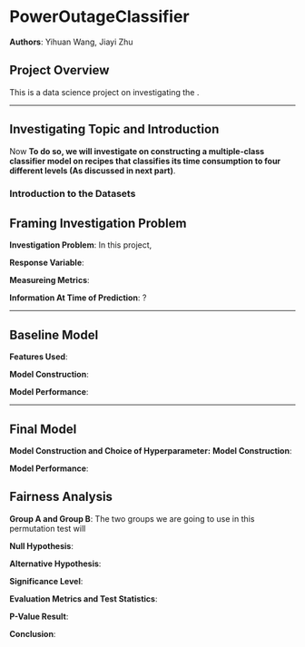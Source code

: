 # PowerOutageClassifier
**Authors**: Yihuan Wang, Jiayi Zhu
## Project Overview
This is a data science project on investigating the .

---
## Investigating Topic and Introduction
Now **To do so, we will investigate on constructing a multiple-class classifier model on recipes that classifies its time consumption to four different levels (As discussed in next part)**.

### Introduction to the Datasets


## Framing Investigation Problem
**Investigation Problem**: In this project, 

**Response Variable**: 

**Measureing Metrics**: 

**Information At Time of Prediction**: ?

---
## Baseline Model
**Features Used**:

**Model Construction**: 

**Model Performance**: 

---
## Final Model


**Model Construction and Choice of Hyperparameter:**
**Model Construction**: 

**Model Performance**: 

## Fairness Analysis


**Group A and Group B**: The two groups we are going to use in this permutation test will

**Null Hypothesis**: 

**Alternative Hypothesis**: 

**Significance Level**: 

**Evaluation Metrics and Test Statistics**: 

**P-Value Result**:

**Conclusion**: 
